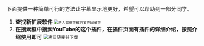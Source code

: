 下面提供一种简单可行的方法让字幕显示地更好，希望可以帮助到一部分同学。

1. **查找新扩展软件**
   <img src="./images/find_file.png" alt="进入需要下载的文件目录下" style="zoom: 67%;" />
2. **在搜索框中搜索YouTube的这个插件，在插件页面有插件的详细介绍，按照介绍使用即可**
   <img src="./images/copyURL_download.png" alt="拷贝链接并下载" style="zoom: 80%;" />

